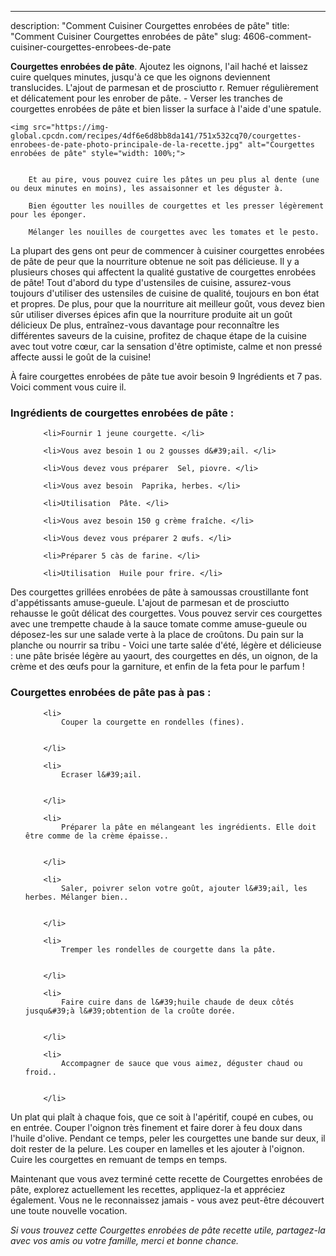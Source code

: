 ---
description: "Comment Cuisiner Courgettes enrobées de pâte"
title: "Comment Cuisiner Courgettes enrobées de pâte"
slug: 4606-comment-cuisiner-courgettes-enrobees-de-pate

<p>
	<strong>Courgettes enrobées de pâte</strong>. 
	Ajoutez les oignons, l&#39;ail haché et laissez cuire quelques minutes, jusqu&#39;à ce que les oignons deviennent translucides. L&#39;ajout de parmesan et de prosciutto r. Remuer régulièrement et délicatement pour les enrober de pâte. - Verser les tranches de courgettes enrobées de pâte et bien lisser la surface à l&#39;aide d&#39;une spatule.
</p>
<p>
	
	<img src="https://img-global.cpcdn.com/recipes/4df6e6d8bb8da141/751x532cq70/courgettes-enrobees-de-pate-photo-principale-de-la-recette.jpg" alt="Courgettes enrobées de pâte" style="width: 100%;">
	
	
		Et au pire, vous pouvez cuire les pâtes un peu plus al dente (une ou deux minutes en moins), les assaisonner et les déguster à.
	
		Bien égoutter les nouilles de courgettes et les presser légèrement pour les éponger.
	
		Mélanger les nouilles de courgettes avec les tomates et le pesto.
	
</p>

La plupart des gens ont peur de commencer à cuisiner courgettes enrobées de pâte de peur que la nourriture obtenue ne soit pas délicieuse. Il y a plusieurs choses qui affectent la qualité gustative de courgettes enrobées de pâte! Tout d'abord du type d'ustensiles de cuisine, assurez-vous toujours d'utiliser des ustensiles de cuisine de qualité, toujours en bon état et propres. De plus, pour que la nourriture ait meilleur goût, vous devez bien sûr utiliser diverses épices afin que la nourriture produite ait un goût délicieux De plus, entraînez-vous davantage pour reconnaître les différentes saveurs de la cuisine, profitez de chaque étape de la cuisine avec tout votre cœur, car la sensation d'être optimiste, calme et non pressé affecte aussi le goût de la cuisine!

<!--inarticleads1-->

À faire courgettes enrobées de pâte tue avoir besoin 9 Ingrédients et 7 pas. Voici comment vous cuire il.

<h3>Ingrédients de courgettes enrobées de pâte :</h3>

<ol>
	
		<li>Fournir 1 jeune courgette. </li>
	
		<li>Vous avez besoin 1 ou 2 gousses d&#39;ail. </li>
	
		<li>Vous devez vous préparer  Sel, piovre. </li>
	
		<li>Vous avez besoin  Paprika, herbes. </li>
	
		<li>Utilisation  Pâte. </li>
	
		<li>Vous avez besoin 150 g crème fraîche. </li>
	
		<li>Vous devez vous préparer 2 œufs. </li>
	
		<li>Préparer 5 càs de farine. </li>
	
		<li>Utilisation  Huile pour frire. </li>
	
</ol>

Des courgettes grillées enrobées de pâte à samoussas croustillante font d&#39;appétissants amuse-gueule. L&#39;ajout de parmesan et de prosciutto rehausse le goût délicat des courgettes. Vous pouvez servir ces courgettes avec une trempette chaude à la sauce tomate comme amuse-gueule ou déposez-les sur une salade verte à la place de croûtons. Du pain sur la planche ou nourrir sa tribu - Voici une tarte salée d&#39;été, légère et délicieuse : une pâte brisée légère au yaourt, des courgettes en dés, un oignon, de la crème et des œufs pour la garniture, et enfin de la feta pour le parfum ! 

<!--inarticleads2-->

<h3>Courgettes enrobées de pâte pas à pas :</h3>

<ol>
	
		<li>
			Couper la courgette en rondelles (fines).
			
			
		</li>
	
		<li>
			Ecraser l&#39;ail.
			
			
		</li>
	
		<li>
			Préparer la pâte en mélangeant les ingrédients. Elle doit être comme de la crème épaisse..
			
			
		</li>
	
		<li>
			Saler, poivrer selon votre goût, ajouter l&#39;ail, les herbes. Mélanger bien..
			
			
		</li>
	
		<li>
			Tremper les rondelles de courgette dans la pâte.
			
			
		</li>
	
		<li>
			Faire cuire dans de l&#39;huile chaude de deux côtés jusqu&#39;à l&#39;obtention de la croûte dorée.
			
			
		</li>
	
		<li>
			Accompagner de sauce que vous aimez, déguster chaud ou froid..
			
			
		</li>
	
</ol>

Un plat qui plaît à chaque fois, que ce soit à l&#39;apéritif, coupé en cubes, ou en entrée. Couper l&#39;oignon très finement et faire dorer à feu doux dans l&#39;huile d&#39;olive. Pendant ce temps, peler les courgettes une bande sur deux, il doit rester de la pelure. Les couper en lamelles et les ajouter à l&#39;oignon. Cuire les courgettes en remuant de temps en temps. 

<!--inarticleads1-->

<p>
Maintenant que vous avez terminé cette recette de Courgettes enrobées de pâte, explorez actuellement les recettes, appliquez-la et appréciez également. Vous ne le reconnaissez jamais - vous avez peut-être découvert une toute nouvelle vocation.
</p>

<p>
<i>Si vous trouvez cette Courgettes enrobées de pâte recette utile, partagez-la avec vos amis ou votre famille, merci et bonne chance.</i>
</p>
